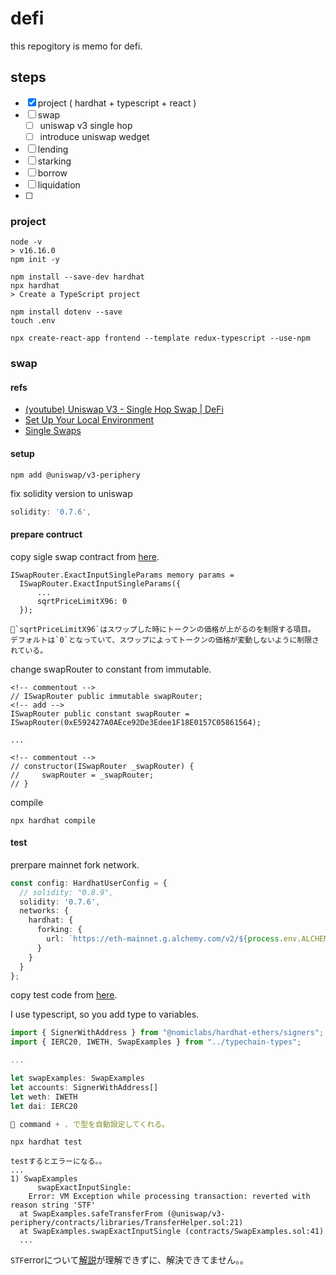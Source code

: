 # defi
this repogitory is memo for defi.

## steps
- [x] project ( hardhat + typescript + react )
- [ ] swap
  - [ ] uniswap v3 single hop
  - [ ] introduce uniswap wedget
- [ ] lending
- [ ] starking
- [ ] borrow
- [ ] liquidation
- [ ] 

### project
```
node -v
> v16.16.0
npm init -y

npm install --save-dev hardhat
npx hardhat
> Create a TypeScript project

npm install dotenv --save
touch .env

npx create-react-app frontend --template redux-typescript --use-npm
```

### swap
#### refs
- [(youtube) Uniswap V3 - Single Hop Swap | DeFi](https://www.youtube.com/watch?v=f5Fuhm_8FjE)
- [Set Up Your Local Environment](https://docs.uniswap.org/protocol/guides/local-environment)
- [Single Swaps](https://docs.uniswap.org/protocol/guides/swaps/single-swaps)

#### setup
```
npm add @uniswap/v3-periphery
```
fix solidity version to uniswap
```ts
solidity: '0.7.6',
```

#### prepare contruct
copy sigle swap contract from [here](https://docs.uniswap.org/protocol/guides/swaps/single-swaps#a-complete-single-swap-contract).

```sol
ISwapRouter.ExactInputSingleParams memory params =
  ISwapRouter.ExactInputSingleParams({
      ...
      sqrtPriceLimitX96: 0
  });

📝`sqrtPriceLimitX96`はスワップした時にトークンの価格が上がるのを制限する項目。
デフォルトは`0`となっていて、スワップによってトークンの価格が変動しないように制限されている。
```

change swapRouter to constant from immutable.
```sol
<!-- commentout -->
// ISwapRouter public immutable swapRouter;
<!-- add -->
ISwapRouter public constant swapRouter = ISwapRouter(0xE592427A0AEce92De3Edee1F18E0157C05861564);

...

<!-- commentout -->
// constructor(ISwapRouter _swapRouter) {
//     swapRouter = _swapRouter;
// }
```

compile
```
npx hardhat compile
```

#### test
prerpare mainnet fork network.
```ts
const config: HardhatUserConfig = {
  // solidity: "0.8.9",
  solidity: '0.7.6',
  networks: {
    hardhat: {
      forking: {
        url: `https://eth-mainnet.g.alchemy.com/v2/${process.env.ALCHEMY_MAIN_API_KEY}`,
      }
    }
  }
};
```

copy test code from [here](https://github.com/t4sk/defi-by-example/blob/main/uni-v3/test/swap.test.js).

I use typescript, so you add type to variables.
```ts
import { SignerWithAddress } from "@nomiclabs/hardhat-ethers/signers";
import { IERC20, IWETH, SwapExamples } from "../typechain-types";

...

let swapExamples: SwapExamples
let accounts: SignerWithAddress[]
let weth: IWETH
let dai: IERC20

📝 command + . で型を自動設定してくれる。
```

```
npx hardhat test

testするとエラーになる。。
...
1) SwapExamples
      swapExactInputSingle:
    Error: VM Exception while processing transaction: reverted with reason string 'STF'
  at SwapExamples.safeTransferFrom (@uniswap/v3-periphery/contracts/libraries/TransferHelper.sol:21)
  at SwapExamples.swapExactInputSingle (contracts/SwapExamples.sol:41)
  ...
  ```

`STF`errorについて[解説](https://www.youtube.com/watch?v=vgQx01XbkDA)が理解できずに、解決できてません。。
